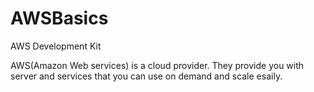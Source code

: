 # AWSBasics
AWS Development Kit

AWS(Amazon Web services) is a cloud provider.
They provide you with server and services that you can use on demand and scale esaily.
